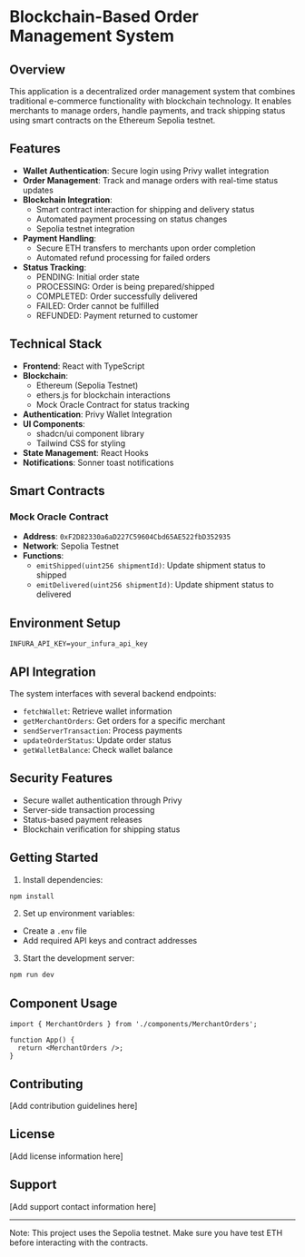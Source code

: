 # Blockchain-Based Order Management System

## Overview
This application is a decentralized order management system that combines traditional e-commerce functionality with blockchain technology. It enables merchants to manage orders, handle payments, and track shipping status using smart contracts on the Ethereum Sepolia testnet.

## Features
- **Wallet Authentication**: Secure login using Privy wallet integration
- **Order Management**: Track and manage orders with real-time status updates
- **Blockchain Integration**: 
  - Smart contract interaction for shipping and delivery status
  - Automated payment processing on status changes
  - Sepolia testnet integration
- **Payment Handling**:
  - Secure ETH transfers to merchants upon order completion
  - Automated refund processing for failed orders
- **Status Tracking**:
  - PENDING: Initial order state
  - PROCESSING: Order is being prepared/shipped
  - COMPLETED: Order successfully delivered
  - FAILED: Order cannot be fulfilled
  - REFUNDED: Payment returned to customer

## Technical Stack
- **Frontend**: React with TypeScript
- **Blockchain**:
  - Ethereum (Sepolia Testnet)
  - ethers.js for blockchain interactions
  - Mock Oracle Contract for status tracking
- **Authentication**: Privy Wallet Integration
- **UI Components**: 
  - shadcn/ui component library
  - Tailwind CSS for styling
- **State Management**: React Hooks
- **Notifications**: Sonner toast notifications

## Smart Contracts
### Mock Oracle Contract
- **Address**: `0xF2D82330a6aD227C59604Cbd65AE522fbD352935`
- **Network**: Sepolia Testnet
- **Functions**:
  - `emitShipped(uint256 shipmentId)`: Update shipment status to shipped
  - `emitDelivered(uint256 shipmentId)`: Update shipment status to delivered

## Environment Setup
```env
INFURA_API_KEY=your_infura_api_key
```

## API Integration
The system interfaces with several backend endpoints:
- `fetchWallet`: Retrieve wallet information
- `getMerchantOrders`: Get orders for a specific merchant
- `sendServerTransaction`: Process payments
- `updateOrderStatus`: Update order status
- `getWalletBalance`: Check wallet balance

## Security Features
- Secure wallet authentication through Privy
- Server-side transaction processing
- Status-based payment releases
- Blockchain verification for shipping status

## Getting Started

1. Install dependencies:
```bash
npm install
```

2. Set up environment variables:
- Create a `.env` file
- Add required API keys and contract addresses

3. Start the development server:
```bash
npm run dev
```

## Component Usage
```tsx
import { MerchantOrders } from './components/MerchantOrders';

function App() {
  return <MerchantOrders />;
}
```

## Contributing
[Add contribution guidelines here]

## License
[Add license information here]

## Support
[Add support contact information here]

---

Note: This project uses the Sepolia testnet. Make sure you have test ETH before interacting with the contracts.
